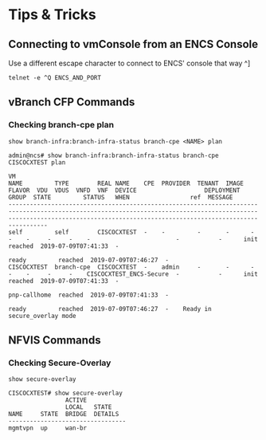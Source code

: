 # Tips & Tricks

## Connecting to vmConsole from an ENCS Console

Use a different escape character to connect to ENCS' console that way ^]
```
telnet -e ^Q ENCS_AND_PORT
```

## vBranch CFP Commands

### Checking branch-cpe plan

`show branch-infra:branch-infra-status branch-cpe <NAME> plan`

```
admin@ncs# show branch-infra:branch-infra-status branch-cpe CISCOCXTEST plan
                                                                                                                                       VM
NAME         TYPE        REAL NAME    CPE  PROVIDER  TENANT  IMAGE  FLAVOR  VDU  VDUS  VNFD  VNF  DEVICE                   DEPLOYMENT  GROUP  STATE         STATUS   WHEN                 ref  MESSAGE
-----------------------------------------------------------------------------------------------------------------------------------------------------------------------------------------------------------------------------
self         self        CISCOCXTEST  -    -         -       -      -       -    -     -     -    -                        -           -      init          reached  2019-07-09T07:41:33  -
                                                                                                                                              ready         reached  2019-07-09T07:46:27  -
CISCOCXTEST  branch-cpe  CISCOCXTEST  -    admin     -       -      -       -    -     -     -    CISCOCXTEST_ENCS-Secure  -           -      init          reached  2019-07-09T07:41:33  -
                                                                                                                                              pnp-callhome  reached  2019-07-09T07:41:33  -
                                                                                                                                              ready         reached  2019-07-09T07:46:27  -    Ready in secure_overlay mode
```

## NFVIS Commands

### Checking Secure-Overlay

`show secure-overlay`

```
CISCOCXTEST# show secure-overlay
                ACTIVE
                LOCAL   STATE
NAME     STATE  BRIDGE  DETAILS
---------------------------------
mgmtvpn  up     wan-br
```
